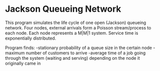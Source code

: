 # Jackson Queueing Network

This program simulates the life cycle of one open (Jackson) queueing network.
Four nodes, external arrivals form a Poisson stream/process to each node.
Each node represents a M|M|1 system.
Service time is exponentially distributed.

Program finds:
-stationary probability of a queue size in the certain node
-maximum number of customers to arrive
-average time of a job going through the system (waiting and serving) depending on the node it originally came in
